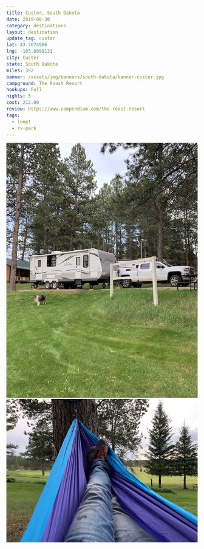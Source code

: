 ```yaml
---
title: Custer, South Dakota
date: 2019-08-30
category: destinations
layout: destination
update_tag: custer
lat: 43.7674986
lng: -103.6098131
city: Custer
state: South Dakota
miles: 392
banner: /assets/img/banners/south-dakota/banner-custer.jpg
campground: The Roost Resort
hookups: Full
nights: 5
cost: 212.00
review: https://www.campendium.com/the-roost-resort
tags:
  - loop1
  - rv-park
---
```


<img src="/assets/img/destinations/south-dakota/custer-1.jpg">

<img src="/assets/img/destinations/south-dakota/custer-2.jpg">
